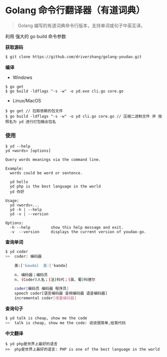# Golang 命令行翻译器（有道词典）

> Golang 编写的有道词典命令行版本，支持单词或句子中英互译。

利用 强大的 go build 命令参数


**获取源码**
```bash
$ git clone https://github.com/driverzhang/golang-youdao.git
```

**编译**

* Windows
```golang
$ go get
$ go build -ldflags "-s -w" -o yd.exe cli.go core.go
```

* Linux/MacOS
```golang
$ go get // 拉取依赖的包文件
$ go build -ldflags "-s -w" -o yd cli.go core.go // 压缩二进制文件 并 按照名为 yd 进行打包输出包名
```

### 使用
```
$ yd --help
yd <words> [options]

Query words meanings via the command line.

Example:
  words could be word or sentence.

  yd hello
  yd php is the best language in the world
  yd 你好

Usage:
  yd <words>...
  yd -h | --help
  yd -v | --version

Options:
  -h --help         show this help message and exit.
  -v  --version     displays the current version of youdao-go.
```

**查询单词**
```bash
$ yd coder
>>  coder: 编码器

    美:['kəudə]  英:['kəʊdə]

    n. 编码器；编码员
    n. (Coder)人名；(法)科代；(英、葡)科德尔

    coder[编码员 编码器 程序员]
    speech coder[语言编码器 音频编码器 语音编码器]
    incremental coder[增量编码器]
```

**查询句子**
```bash
$ yd talk is cheap, show me the code
>>  talk is cheap, show me the code: 说说很简单,给我代码
```

**中文翻译**
```
$ yd php是世界上最好的语言
>>  php是世界上最好的语言: PHP is one of the best language in the world
```
